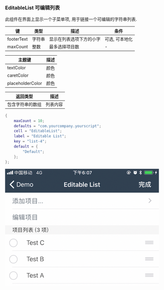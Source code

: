 ### EditableList 可编辑列表

此组件在界面上显示一个子菜单项, 用于链接一个可编辑的字符串列表. 

|   键   |   类型   |   描述   |   条件   |
|--------|----------|----------|----------|
|footerText|字符串|显示在列表选项下方的小字|可选, 可本地化|
|maxCount|整数|最多选择项目数|\-|

|  主题键  |  描述  |
|----------|--------|
|textColor|颜色|文字颜色|
|caretColor|颜色|光标颜色|
|placeholderColor|颜色|占位符颜色|

|   返回类型   |   描述   |
|--------------|----------|
|包含字符串的数组|列表内容|

```lua
{
    maxCount = 10;
    defaults = "com.yourcompany.yourscript";
    cell = "EditableList";
    label = "Editable List";
    key = "list-4";
    default = {
        "Default";
    };
};
```

![QQ20171016-180741.png-157.3kB](EditableList/QQ20171016-180741.png)
